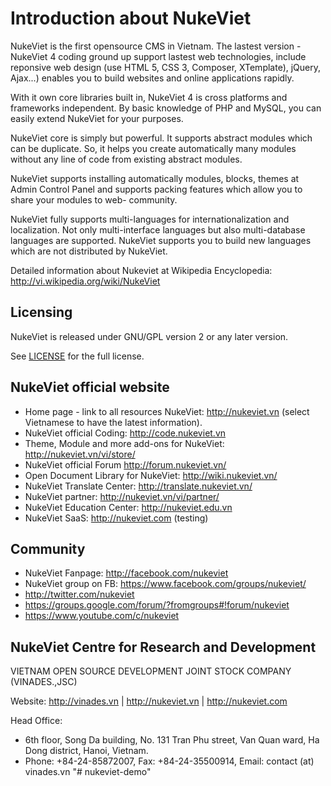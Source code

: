 # Introduction about NukeViet
NukeViet is the first opensource CMS in Vietnam. The lastest version - NukeViet 4 coding ground up support lastest web technologies, include reponsive web design (use HTML 5, CSS 3, Composer, XTemplate), jQuery, Ajax...) enables you to build websites and online applications rapidly.

With it own core libraries built in, NukeViet 4 is cross platforms and frameworks independent. By basic knowledge of PHP and MySQL, you can easily extend NukeViet for your purposes.

NukeViet core is simply but powerful. It supports abstract modules which can be duplicate. So, it helps you create automatically many modules without any line of code from existing abstract modules.

NukeViet supports installing automatically modules, blocks, themes at Admin Control Panel and supports packing features which allow you to share your modules to web- community.

NukeViet fully supports multi-languages for internationalization and localization. Not only multi-interface languages but also multi-database languages are supported. NukeViet supports you to build new languages which are not distributed by NukeViet.

Detailed information about Nukeviet at Wikipedia Encyclopedia: http://vi.wikipedia.org/wiki/NukeViet

## Licensing
NukeViet is released under GNU/GPL version 2 or any later version.

See [LICENSE](LICENSE) for the full license.

## NukeViet official website
  - Home page - link to all resources NukeViet: http://nukeviet.vn (select Vietnamese to have the latest information).
  - NukeViet official Coding: http://code.nukeviet.vn
  - Theme, Module and more add-ons for NukeViet: http://nukeviet.vn/vi/store/
  - NukeViet official Forum http://forum.nukeviet.vn/
  - Open Document Library for NukeViet: http://wiki.nukeviet.vn/
  - NukeViet Translate Center: http://translate.nukeviet.vn/
  - NukeViet partner: http://nukeviet.vn/vi/partner/
  - NukeViet Education Center: http://nukeviet.edu.vn
  - NukeViet SaaS: http://nukeviet.com (testing)

## Community
  - NukeViet Fanpage: http://facebook.com/nukeviet
  - NukeViet group on FB: https://www.facebook.com/groups/nukeviet/
  - http://twitter.com/nukeviet
  - https://groups.google.com/forum/?fromgroups#!forum/nukeviet
  - https://www.youtube.com/c/nukeviet



## NukeViet Centre for Research and Development
VIETNAM OPEN SOURCE DEVELOPMENT JOINT STOCK COMPANY (VINADES.,JSC)

Website: http://vinades.vn | http://nukeviet.vn | http://nukeviet.com

Head Office:
  - 6th floor, Song Da building, No. 131 Tran Phu street, Van Quan ward, Ha Dong district, Hanoi, Vietnam.
  - Phone: +84-24-85872007, Fax: +84-24-35500914, Email: contact (at) vinades.vn
"# nukeviet-demo" 

